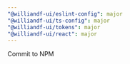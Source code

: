 ```yaml
---
"@williandf-ui/eslint-config": major
"@williandf-ui/ts-config": major
"@williandf-ui/tokens": major
"@williandf-ui/react": major
---
```


Commit to NPM
